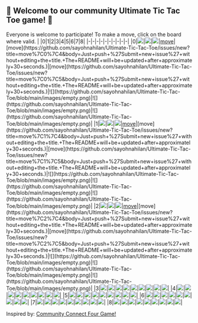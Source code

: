 ## :game_die: Welcome to our community Ultimate Tic Tac Toe game! 👋
Everyone is welcome to participate! To make a move, click on the board where valid.
| |0|1|2|3|4|5|6|7|8|
|-|-|-|-|-|-|-|-|-|-|
|0|![](https://github.com/sayohnahilan/Ultimate-Tic-Tac-Toe/blob/main/images/x.png)|![](https://github.com/sayohnahilan/Ultimate-Tic-Tac-Toe/blob/main/images/o.png)|![](https://github.com/sayohnahilan/Ultimate-Tic-Tac-Toe/blob/main/images/empty.png)|[move](https://github.com/sayohnahilan/Ultimate-Tic-Tac-Toe/issues/new?title=move%7C0%7C3&body=Just+push+%27Submit+new+issue%27+without+editing+the+title.+The+README+will+be+updated+after+approximately+30+seconds.)|[move](https://github.com/sayohnahilan/Ultimate-Tic-Tac-Toe/issues/new?title=move%7C0%7C4&body=Just+push+%27Submit+new+issue%27+without+editing+the+title.+The+README+will+be+updated+after+approximately+30+seconds.)|[move](https://github.com/sayohnahilan/Ultimate-Tic-Tac-Toe/issues/new?title=move%7C0%7C5&body=Just+push+%27Submit+new+issue%27+without+editing+the+title.+The+README+will+be+updated+after+approximately+30+seconds.)|![](https://github.com/sayohnahilan/Ultimate-Tic-Tac-Toe/blob/main/images/empty.png)|![](https://github.com/sayohnahilan/Ultimate-Tic-Tac-Toe/blob/main/images/empty.png)|![](https://github.com/sayohnahilan/Ultimate-Tic-Tac-Toe/blob/main/images/empty.png)|
|1|![](https://github.com/sayohnahilan/Ultimate-Tic-Tac-Toe/blob/main/images/empty.png)|![](https://github.com/sayohnahilan/Ultimate-Tic-Tac-Toe/blob/main/images/empty.png)|![](https://github.com/sayohnahilan/Ultimate-Tic-Tac-Toe/blob/main/images/empty.png)|[move](https://github.com/sayohnahilan/Ultimate-Tic-Tac-Toe/issues/new?title=move%7C1%7C3&body=Just+push+%27Submit+new+issue%27+without+editing+the+title.+The+README+will+be+updated+after+approximately+30+seconds.)|[move](https://github.com/sayohnahilan/Ultimate-Tic-Tac-Toe/issues/new?title=move%7C1%7C4&body=Just+push+%27Submit+new+issue%27+without+editing+the+title.+The+README+will+be+updated+after+approximately+30+seconds.)|[move](https://github.com/sayohnahilan/Ultimate-Tic-Tac-Toe/issues/new?title=move%7C1%7C5&body=Just+push+%27Submit+new+issue%27+without+editing+the+title.+The+README+will+be+updated+after+approximately+30+seconds.)|![](https://github.com/sayohnahilan/Ultimate-Tic-Tac-Toe/blob/main/images/empty.png)|![](https://github.com/sayohnahilan/Ultimate-Tic-Tac-Toe/blob/main/images/empty.png)|![](https://github.com/sayohnahilan/Ultimate-Tic-Tac-Toe/blob/main/images/empty.png)|
|2|![](https://github.com/sayohnahilan/Ultimate-Tic-Tac-Toe/blob/main/images/empty.png)|![](https://github.com/sayohnahilan/Ultimate-Tic-Tac-Toe/blob/main/images/empty.png)|![](https://github.com/sayohnahilan/Ultimate-Tic-Tac-Toe/blob/main/images/o.png)|[move](https://github.com/sayohnahilan/Ultimate-Tic-Tac-Toe/issues/new?title=move%7C2%7C3&body=Just+push+%27Submit+new+issue%27+without+editing+the+title.+The+README+will+be+updated+after+approximately+30+seconds.)|[move](https://github.com/sayohnahilan/Ultimate-Tic-Tac-Toe/issues/new?title=move%7C2%7C4&body=Just+push+%27Submit+new+issue%27+without+editing+the+title.+The+README+will+be+updated+after+approximately+30+seconds.)|[move](https://github.com/sayohnahilan/Ultimate-Tic-Tac-Toe/issues/new?title=move%7C2%7C5&body=Just+push+%27Submit+new+issue%27+without+editing+the+title.+The+README+will+be+updated+after+approximately+30+seconds.)|![](https://github.com/sayohnahilan/Ultimate-Tic-Tac-Toe/blob/main/images/empty.png)|![](https://github.com/sayohnahilan/Ultimate-Tic-Tac-Toe/blob/main/images/empty.png)|![](https://github.com/sayohnahilan/Ultimate-Tic-Tac-Toe/blob/main/images/empty.png)|
|3|![](https://github.com/sayohnahilan/Ultimate-Tic-Tac-Toe/blob/main/images/empty.png)|![](https://github.com/sayohnahilan/Ultimate-Tic-Tac-Toe/blob/main/images/empty.png)|![](https://github.com/sayohnahilan/Ultimate-Tic-Tac-Toe/blob/main/images/empty.png)|![](https://github.com/sayohnahilan/Ultimate-Tic-Tac-Toe/blob/main/images/empty.png)|![](https://github.com/sayohnahilan/Ultimate-Tic-Tac-Toe/blob/main/images/empty.png)|![](https://github.com/sayohnahilan/Ultimate-Tic-Tac-Toe/blob/main/images/empty.png)|![](https://github.com/sayohnahilan/Ultimate-Tic-Tac-Toe/blob/main/images/empty.png)|![](https://github.com/sayohnahilan/Ultimate-Tic-Tac-Toe/blob/main/images/empty.png)|![](https://github.com/sayohnahilan/Ultimate-Tic-Tac-Toe/blob/main/images/empty.png)|
|4|![](https://github.com/sayohnahilan/Ultimate-Tic-Tac-Toe/blob/main/images/empty.png)|![](https://github.com/sayohnahilan/Ultimate-Tic-Tac-Toe/blob/main/images/empty.png)|![](https://github.com/sayohnahilan/Ultimate-Tic-Tac-Toe/blob/main/images/empty.png)|![](https://github.com/sayohnahilan/Ultimate-Tic-Tac-Toe/blob/main/images/empty.png)|![](https://github.com/sayohnahilan/Ultimate-Tic-Tac-Toe/blob/main/images/empty.png)|![](https://github.com/sayohnahilan/Ultimate-Tic-Tac-Toe/blob/main/images/empty.png)|![](https://github.com/sayohnahilan/Ultimate-Tic-Tac-Toe/blob/main/images/empty.png)|![](https://github.com/sayohnahilan/Ultimate-Tic-Tac-Toe/blob/main/images/empty.png)|![](https://github.com/sayohnahilan/Ultimate-Tic-Tac-Toe/blob/main/images/empty.png)|
|5|![](https://github.com/sayohnahilan/Ultimate-Tic-Tac-Toe/blob/main/images/empty.png)|![](https://github.com/sayohnahilan/Ultimate-Tic-Tac-Toe/blob/main/images/empty.png)|![](https://github.com/sayohnahilan/Ultimate-Tic-Tac-Toe/blob/main/images/empty.png)|![](https://github.com/sayohnahilan/Ultimate-Tic-Tac-Toe/blob/main/images/empty.png)|![](https://github.com/sayohnahilan/Ultimate-Tic-Tac-Toe/blob/main/images/empty.png)|![](https://github.com/sayohnahilan/Ultimate-Tic-Tac-Toe/blob/main/images/empty.png)|![](https://github.com/sayohnahilan/Ultimate-Tic-Tac-Toe/blob/main/images/empty.png)|![](https://github.com/sayohnahilan/Ultimate-Tic-Tac-Toe/blob/main/images/empty.png)|![](https://github.com/sayohnahilan/Ultimate-Tic-Tac-Toe/blob/main/images/empty.png)|
|6|![](https://github.com/sayohnahilan/Ultimate-Tic-Tac-Toe/blob/main/images/empty.png)|![](https://github.com/sayohnahilan/Ultimate-Tic-Tac-Toe/blob/main/images/empty.png)|![](https://github.com/sayohnahilan/Ultimate-Tic-Tac-Toe/blob/main/images/empty.png)|![](https://github.com/sayohnahilan/Ultimate-Tic-Tac-Toe/blob/main/images/empty.png)|![](https://github.com/sayohnahilan/Ultimate-Tic-Tac-Toe/blob/main/images/empty.png)|![](https://github.com/sayohnahilan/Ultimate-Tic-Tac-Toe/blob/main/images/empty.png)|![](https://github.com/sayohnahilan/Ultimate-Tic-Tac-Toe/blob/main/images/x.png)|![](https://github.com/sayohnahilan/Ultimate-Tic-Tac-Toe/blob/main/images/empty.png)|![](https://github.com/sayohnahilan/Ultimate-Tic-Tac-Toe/blob/main/images/empty.png)|
|7|![](https://github.com/sayohnahilan/Ultimate-Tic-Tac-Toe/blob/main/images/empty.png)|![](https://github.com/sayohnahilan/Ultimate-Tic-Tac-Toe/blob/main/images/empty.png)|![](https://github.com/sayohnahilan/Ultimate-Tic-Tac-Toe/blob/main/images/empty.png)|![](https://github.com/sayohnahilan/Ultimate-Tic-Tac-Toe/blob/main/images/empty.png)|![](https://github.com/sayohnahilan/Ultimate-Tic-Tac-Toe/blob/main/images/empty.png)|![](https://github.com/sayohnahilan/Ultimate-Tic-Tac-Toe/blob/main/images/empty.png)|![](https://github.com/sayohnahilan/Ultimate-Tic-Tac-Toe/blob/main/images/empty.png)|![](https://github.com/sayohnahilan/Ultimate-Tic-Tac-Toe/blob/main/images/empty.png)|![](https://github.com/sayohnahilan/Ultimate-Tic-Tac-Toe/blob/main/images/empty.png)|
|8|![](https://github.com/sayohnahilan/Ultimate-Tic-Tac-Toe/blob/main/images/empty.png)|![](https://github.com/sayohnahilan/Ultimate-Tic-Tac-Toe/blob/main/images/empty.png)|![](https://github.com/sayohnahilan/Ultimate-Tic-Tac-Toe/blob/main/images/empty.png)|![](https://github.com/sayohnahilan/Ultimate-Tic-Tac-Toe/blob/main/images/empty.png)|![](https://github.com/sayohnahilan/Ultimate-Tic-Tac-Toe/blob/main/images/empty.png)|![](https://github.com/sayohnahilan/Ultimate-Tic-Tac-Toe/blob/main/images/empty.png)|![](https://github.com/sayohnahilan/Ultimate-Tic-Tac-Toe/blob/main/images/empty.png)|![](https://github.com/sayohnahilan/Ultimate-Tic-Tac-Toe/blob/main/images/empty.png)|![](https://github.com/sayohnahilan/Ultimate-Tic-Tac-Toe/blob/main/images/empty.png)|

Inspired by: [Community Connect Four Game!](https://github.com/JonathanGin52/JonathanGin52/)